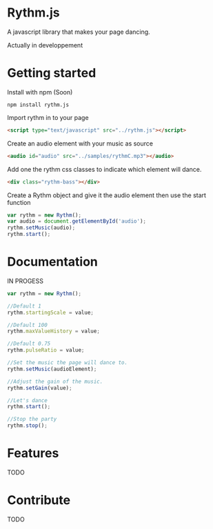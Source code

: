 Rythm.js
========

A javascript library that makes your page dancing.

Actually in developpement

Getting started
===============

Install with npm (Soon)

```
npm install rythm.js
```

Import rythm in to your page

```html
<script type="text/javascript" src="../rythm.js"></script>
```

Create an audio element with your music as source

```html
<audio id="audio" src="../samples/rythmC.mp3"></audio>
```

Add one the rythm css classes to indicate which element will dance.

```html
<div class="rythm-bass"></div>
```

Create a Rythm object and give it the audio element then use the start function
```javascript
var rythm = new Rythm();
var audio = document.getElementById('audio');
rythm.setMusic(audio);
rythm.start();
```

Documentation
=============

IN PROGESS

```javascript
var rythm = new Rythm();

//Default 1
rythm.startingScale = value;

//Default 100
rythm.maxValueHistory = value;

//Default 0.75
rythm.pulseRatio = value;

//Set the music the page will dance to.
rythm.setMusic(audioElement);

//Adjust the gain of the music.
rythm.setGain(value);

//Let's dance
rythm.start();

//Stop the party
rythm.stop();
```

Features
========

TODO

Contribute
==========

TODO

